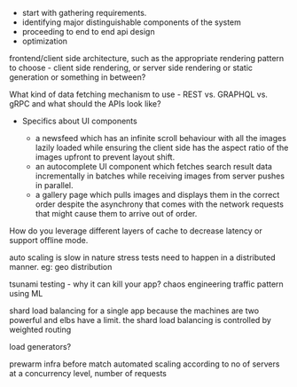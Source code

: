 
- start with gathering requirements.
- identifying major distinguishable components of the system
- proceeding to end to end api design
- optimization

frontend/client side architecture, such as the appropriate rendering pattern to choose - client side rendering, or server side rendering or static generation or something in between?

What kind of data fetching mechanism to use - REST vs. GRAPHQL vs. gRPC and what should the APIs look like?

- Specifics about UI components

    - a newsfeed which has an infinite scroll behaviour with all the images lazily loaded while ensuring the client side has the aspect ratio of the images upfront to prevent layout shift.
    - an autocomplete UI component which fetches search result data incrementally in batches while receiving images from server pushes in parallel.
    - a gallery page which pulls images and displays them in the correct order despite the asynchrony that comes with the network requests that might cause them to arrive out of order.

How do you leverage different layers of cache to decrease latency or support offline mode.


auto scaling is slow in nature
stress tests need to happen in a distributed manner. eg: geo distribution

tsunami testing - why it can kill your app?
chaos engineering
traffic pattern using ML

shard load balancing for a single app because the machines are two powerful and elbs have a limit. the shard load balancing is controlled by weighted routing


load generators?

prewarm infra before match
automated scaling according to no of servers at a concurrency level, number of requests
